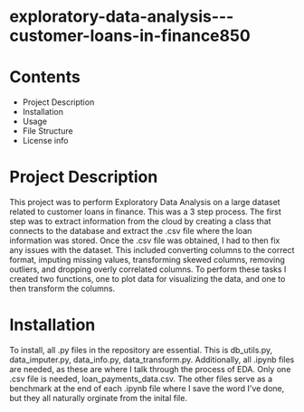 # exploratory-data-analysis---customer-loans-in-finance850

# Contents 

- Project Description
- Installation
- Usage
- File Structure
- License info

# Project Description

This project was to perform Exploratory Data Analysis on a large dataset related to customer loans in finance. This was a 3 step process. The first step was to extract information from the cloud by creating a class that connects to the database and extract the .csv file where the loan information was stored. 
Once the .csv file was obtained, I had to then fix any issues with the dataset. This included converting columns to the correct format, imputing missing values, transforming skewed columns, removing outliers, and dropping overly correlated columns. 
To perform these tasks I created two functions, one to plot data for visualizing the data, and one to then transform the columns. 

# Installation

To install, all .py files in the repository are essential. This is db_utils.py, data_imputer.py, data_info.py, data_transform.py. Additionally, all .ipynb files are needed, as these are where I talk through the process of EDA. Only one .csv file is needed, loan_payments_data.csv. The other files serve as a benchmark at the end of each .ipynb file where I save the word I've done, but they all naturally orginate from the inital file.
